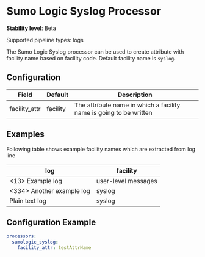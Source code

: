 # Sumo Logic Syslog Processor

**Stability level**: Beta

Supported pipeline types: logs

The Sumo Logic Syslog processor can be used to create attribute with facility name
based on facility code. Default facility name is `syslog`.

## Configuration

| Field         | Default  | Description                                                        |
|---------------|----------|--------------------------------------------------------------------|
| facility_attr | facility | The attribute name in which a facility name is going to be written |

## Examples

Following table shows example facility names which are extracted from log line

| log                       | facility            |
|---------------------------|---------------------|
| <13> Example log          | user-level messages |
| <334> Another example log | syslog              |
| Plain text log            | syslog              |

## Configuration Example

```yaml
processors:
  sumologic_syslog:
    facility_attr: testAttrName
```
